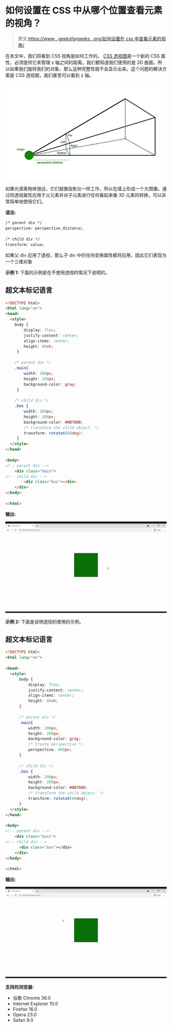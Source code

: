 # 如何设置在 CSS 中从哪个位置查看元素的视角？

> 原文:[https://www . geeksforgeeks . org/如何设置在 css 中查看元素的视角/](https://www.geeksforgeeks.org/how-to-set-the-perspective-from-where-an-element-is-viewed-in-css/)

在本文中，我们将看到 CSS 视角是如何工作的。 [CSS 透视图](https://www.geeksforgeeks.org/css-perspective-property/)是一个新的 CSS 属性，必须提供它来管理 z 轴之间的距离。我们都知道我们使用的是 2D 曲面。所以如果我们旋转我们的对象，那么这种完整性就不会显示出来。这个问题的解决方案是 CSS 透视图，我们甚至可以看到 z 轴。

![](img/564f56c4c3d34c8f55d9cb86ad0524f6.png)

如果光源离物体很远，它们就像投影仪一样工作，所以在墙上形成一个大图像。通过将透视属性应用于父元素并对子元素进行任何看起来像 3D 元素的转换，可以非常简单地使用它们。

**语法:**

```html
/* parent div */
perspective: perspective_distance;

/* child div */
transform: value;
```

如果父 div 应用了透视，那么子 div 中的任何变换属性都将应用，因此它们表现为一个三维对象

**示例 1:** 下面的示例是在不使用透视的情况下说明的。

## 超文本标记语言

```html
<!DOCTYPE html>
<html lang="en">
<head>
  <style>
    body {
        display: flex;
        justify-content: center;
        align-items: center;
        height: 80vh;
     }

    /* parent div */
    .main{
        width: 200px;
        height: 200px;
        background-color: gray;
     }

    /* child div */
    .box {
        width: 200px;
        height: 200px;
        background-color: #0B7008;
        /* transform the child object. */
        transform: rotateX(60deg);
     }
  </style>
</head>

<body>
<!-- parent div -->
    <div class="main">
<!-- child div -->
        <div class="box"></div>
    </div>
</body>

</html>
```

**输出:**

![](img/d57e6bd80019767c2089d57978610bba.png)

**示例 2:** 下面是说明透视的使用的示例。

## 超文本标记语言

```html
<!DOCTYPE html>
<html lang="en">

<head>
  <style>
      body {
          display: flex;
          justify-content: center;
          align-items: center;
          height: 80vh;
      }

      /* parent div */
      .main{
          width: 200px;
          height: 200px;
          background-color: gray;
          /* Create perspective */
          perspective: 800px;
      }

      /* child div */
      .box {
          width: 200px;
          height: 200px;
          background-color: #0B7008;
          /* transform the child object. */
          transform: rotateX(60deg);
      }
  </style>
</head>

<body>
<!-- parent div -->
    <div class="main">
<!-- child div -->
      <div class="box"></div>
    </div>
</body>

</html>
```

**输出:**

![](img/cc94544b46c853af96a8dc9281c0cd77.png)

**支持的浏览器:**

*   谷歌 Chrome 36.0
*   Internet Explorer 10.0
*   Firefox 16.0
*   Opera 23.0
*   Safari 9.0